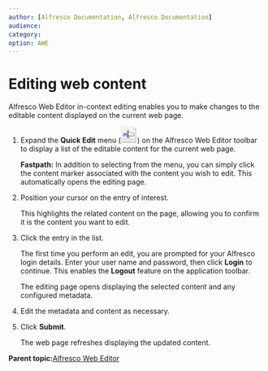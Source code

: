 ```yaml
---
author: [Alfresco Documentation, Alfresco Documentation]
audience: 
category: 
option: AWE
---
```


# Editing web content

Alfresco Web Editor in-context editing enables you to make changes to the editable content displayed on the current web page.

1.  Expand the **Quick Edit** menu \(![](../images/awe-incontext-edit.png)\) on the Alfresco Web Editor toolbar to display a list of the editable content for the current web page.

    **Fastpath:** In addition to selecting from the menu, you can simply click the content marker associated with the content you wish to edit. This automatically opens the editing page.

2.  Position your cursor on the entry of interest.

    This highlights the related content on the page, allowing you to confirm it is the content you want to edit.

3.  Click the entry in the list.

    The first time you perform an edit, you are prompted for your Alfresco login details. Enter your user name and password, then click **Login** to continue. This enables the **Logout** feature on the application toolbar.

    The editing page opens displaying the selected content and any configured metadata.

4.  Edit the metadata and content as necessary.

5.  Click **Submit**.

    The web page refreshes displaying the updated content.


**Parent topic:**[Alfresco Web Editor](../concepts/awe-introduction.md)

